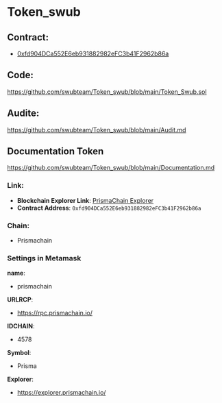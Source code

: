 # Token_swub

## Contract:
- [0xfd904DCa552E6eb931882982eFC3b41F2962b86a](https://explorer.prismachain.io/address/0xfd904DCa552E6eb931882982eFC3b41F2962b86a/contracts#address-tabs)

## Code:
https://github.com/swubteam/Token_swub/blob/main/Token_Swub.sol

## Audite:
https://github.com/swubteam/Token_swub/blob/main/Audit.md

## Documentation Token
https://github.com/swubteam/Token_swub/blob/main/Documentation.md

### Link:
- **Blockchain Explorer Link**: [PrismaChain Explorer](https://explorer.prismachain.io/address/0xfd904DCa552E6eb931882982eFC3b41F2962b86a)
- **Contract Address**: `0xfd904DCa552E6eb931882982eFC3b41F2962b86a`

### Chain:
- Prismachain

### Settings in Metamask

**name**:
- prismachain

**URLRCP**:
- https://rpc.prismachain.io/

**IDCHAIN**:
- 4578

**Symbol**:
- Prisma

**Explorer**:
- https://explorer.prismachain.io/

